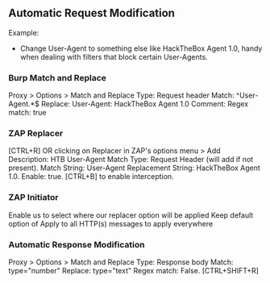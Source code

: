
## Automatic Request Modification
Example:
- Change User-Agent to something else like HackTheBox Agent 1.0, handy when dealing with filters that block certain User-Agents.

### Burp Match and Replace
Proxy > Options > Match and Replace
Type: Request header
Match: ^User-Agent.\*$
Replace: User-Agent: HackTheBox Agent 1.0
Comment:
Regex match: true

### ZAP Replacer
[CTRL+R] OR clicking on Replacer in ZAP's options menu > Add
Description: HTB User-Agent
Match Type: Request Header (will add if not present).
Match String: User-Agent
Replacement String: HackTheBox Agent 1.0.
Enable: true.
[CTRL+B] to enable interception.

### ZAP Initiator
Enable us to select where our replacer option will be applied
Keep default option of Apply to all HTTP(s) messages to apply everywhere

### Automatic Response Modification
Proxy > Options > Match and Replace
Type: Response body
Match: type="number"
Replace: type="text"
Regex match: False.
[CTRL+SHIFT+R]

